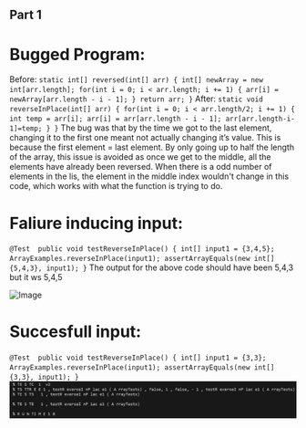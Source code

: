 ## Part 1




# Bugged Program:

Before:
``
  static int[] reversed(int[] arr) {
    int[] newArray = new int[arr.length];
    for(int i = 0; i < arr.length; i += 1) {
      arr[i] = newArray[arr.length - i - 1];
    }
    return arr;
  }
``
After: 
``
  static void reverseInPlace(int[] arr) {
    for(int i = 0; i < arr.length/2; i += 1) {
      int temp = arr[i];
      arr[i] = arr[arr.length - i - 1];
      arr[arr.length-i-1]=temp;
    }
  }
``
The bug was that by the time we got to the last element, changing it to the first one meant not actually changing it’s value. This is because the first element = last element. By only going up to half the length of the array, this issue is avoided as once we get to the middle, all the elements have already been reversed. When there is a odd number of elements in the lis, the element in the middle index wouldn't change in this code, which works with what the function is trying to do. 

# Faliure inducing input:
``
@Test 
public void testReverseInPlace() {
  int[] input1 = {3,4,5};
  ArrayExamples.reverseInPlace(input1);
  assertArrayEquals(new int[]{5,4,3}, input1);
	}
``
The output for the above code should have been 5,4,3 but it ws 5,4,5

![Image](3,4,5.png) 


# Succesfull input:
``
	@Test 
	public void testReverseInPlace() {
    int[] input1 = {3,3};
    ArrayExamples.reverseInPlace(input1);
    assertArrayEquals(new int[]{3,3}, input1);
	}
 ``
 ![Image](3,3.png) 
